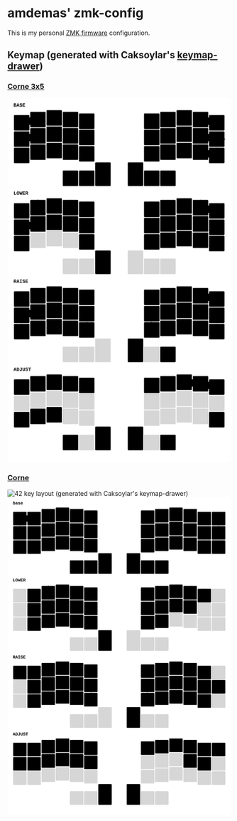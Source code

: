 # amdemas' zmk-config

This is my personal [ZMK firmware](https://github.com/zmkfirmware/zmk/) configuration.


## Keymap (generated with Caksoylar's [keymap-drawer](https://github.com/caksoylar/keymap-drawer))

### [Corne 3x5](./config/corne36.keymap)
![36 key layout (generated with Caksoylar's keymap-drawer)](./keymaps/corne_keymap36.svg)

### [Corne](./config/cornep.keyamp)
![42 key layout (generated with Caksoylar's keymap-drawer)](./config/corne.keymap)
  ![](keymaps/corne_keymap.svg)

